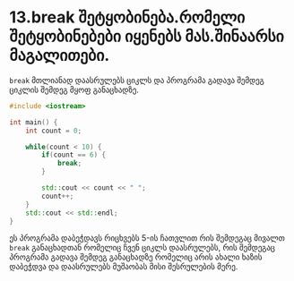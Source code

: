 # 13.break შეტყობინება.რომელი შეტყობინებები იყენებს მას.შინაარსი მაგალითები.
`break` მთლიანად დაასრულებს ციკლს და პროგრამა გადავა შემდეგ ციკლის შემდეგ
მყოფ განაცხადზე.

```cpp
#include <iostream>

int main() {
    int count = 0;

    while(count < 10) {
        if(count == 6) {
            break;
        }

        std::cout << count << " ";
        count++;
    }
    std::cout << std::endl;
}
```
ეს პროგრამა დაბეჭდავს რიცხვებს 5-ის ჩათვლით რის შემდეგაც მივალთ `break`
განაცხადთან რომელიც ჩვენ ციკლს დაასრულებს, რის შემდეგაც პროგრამა გადავა
შემდეგ განაცხადზე რომელიც არის ახალი ხაზის დაბეჭდვა და დაასრულებს მუშაობას
მისი შესრულების მერე.
